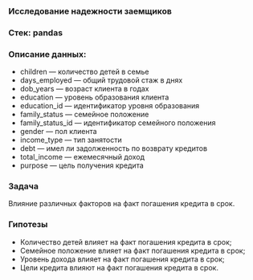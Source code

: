 ### Исследование надежности заемщиков

### Стек: pandas

### Описание данных:

 - children — количество детей в семье
 - days_employed — общий трудовой стаж в днях
 - dob_years — возраст клиента в годах
 - education — уровень образования клиента
 - education_id — идентификатор уровня образования
 - family_status — семейное положение
 - family_status_id — идентификатор семейного положения
 - gender — пол клиента
 - income_type — тип занятости
 - debt — имел ли задолженность по возврату кредитов
 - total_income — ежемесячный доход
 - purpose — цель получения кредита

### Задача

Влияние различных факторов на факт погашения кредита в срок.

### Гипотезы

 - Количество детей влияет на факт погашения кредита в срок;
 - Семейное положение влияет на факт погашения кредита в срок;
 - Уровень дохода влияет на факт погашения кредита в срок;
 - Цели кредита влияют на факт погашения кредита в срок.

